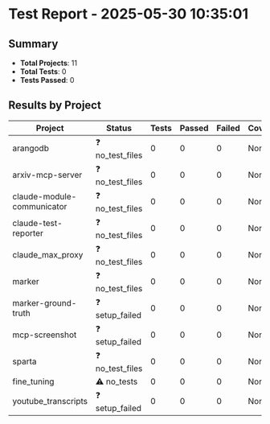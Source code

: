 # Test Report - 2025-05-30 10:35:01

## Summary

- **Total Projects**: 11
- **Total Tests**: 0
- **Tests Passed**: 0
## Results by Project

| Project | Status | Tests | Passed | Failed | Coverage |
|---------|--------|-------|--------|--------|----------|
| arangodb | ❓ no_test_files | 0 | 0 | 0 | None |
| arxiv-mcp-server | ❓ no_test_files | 0 | 0 | 0 | None |
| claude-module-communicator | ❓ no_test_files | 0 | 0 | 0 | None |
| claude-test-reporter | ❓ no_test_files | 0 | 0 | 0 | None |
| claude_max_proxy | ❓ no_test_files | 0 | 0 | 0 | None |
| marker | ❓ no_test_files | 0 | 0 | 0 | None |
| marker-ground-truth | ❓ setup_failed | 0 | 0 | 0 | None |
| mcp-screenshot | ❓ setup_failed | 0 | 0 | 0 | None |
| sparta | ❓ no_test_files | 0 | 0 | 0 | None |
| fine_tuning | ⚠️ no_tests | 0 | 0 | 0 | None |
| youtube_transcripts | ❓ setup_failed | 0 | 0 | 0 | None |
